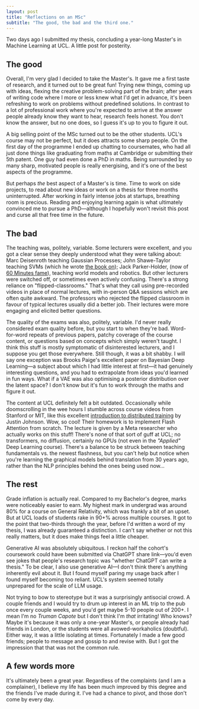 ```yaml
---
layout: post
title: "Reflections on an MSc"
subtitle: "The good, the bad and the third one."
---
```



Two days ago I submitted my thesis, concluding a year-long Master's in Machine Learning at UCL. A little post for posterity.

## The good
Overall, I'm very glad I decided to take the Master's. It gave me a first taste of research, and it turned out to be great fun! Trying new things, coming up with ideas, flexing the creative problem-solving part of the brain; after years of writing code where I more or less knew what I'd get in advance, it's been refreshing to work on problems without predefined solutions. In contrast to a lot of professional work where you're expected to arrive at the answer people already know they want to hear, research feels honest. You don't know the answer, but no one does, so I guess it's up to you to figure it out.

A big selling point of the MSc turned out to be the other students. UCL's course may not be perfect, but it does attracts some sharp people. On the first day of the programme I ended up chatting to coursemates, who had all just done things like graduating from maths at Cambridge or submitting their 5th patent. One guy had even done a PhD in maths. Being surrounded by so many sharp, motivated people is really energising, and it's one of the best aspects of the programme.

But perhaps *the* best aspect of a Master's is time. Time to work on side projects, to read about new ideas or work on a thesis for three months uninterrupted. After working in fairly intense jobs at startups, breathing room is precious. Reading and enjoying learning again is what ultimately convinced me to pursue a PhD—although I hopefully won't revisit this post and curse all that free time in the future.

## The bad
The teaching was, politely, variable. Some lecturers were excellent, and you got a clear sense they deeply understood what they were talking about: Marc Deisenroth teaching Gaussian Processes; John Shawe-Taylor teaching SVMs (which he wrote [the book on](https://www.cambridge.org/core/books/an-introduction-to-support-vector-machines-and-other-kernelbased-learning-methods/A6A6F4084056A4B23F88648DDBFDD6FC)); Jack Parker-Holder, (now of [60 Minutes fame](https://youtu.be/qUbx5RC8ro4?si=l0JsF8nYFoGy96N9)), teaching world models and robotics. But other lecturers were switched off, or sometimes even actively confusing. There's a strong reliance on "flipped-classrooms." That's what they call using pre-recorded videos in place of normal lectures, with in-person Q&A sessions which are often quite awkward. The professors who rejected the flipped classroom in favour of typical lectures usually did a better job. Their lectures were more engaging and elicited better questions.

The quality of the exams was also, politely, variable. I'd never really considered exam quality before, but you start to when they're bad. Word-for-word repeats of previous papers, patchy coverage of the course content, or questions based on concepts which simply weren't taught. I think this stuff is mostly symptomatic of disinterested lecturers, and I suppose you get those everywhere. Still though, it was a bit shabby. I will say one exception was Brooks Paige's excellent paper on Bayesian Deep Learning—a subject about which I had little interest at first—it had genuinely interesting questions, and you had to extrapolate from ideas you'd learned in fun ways. What if a VAE was also optimising a posterior distribution over the latent space? I don't know but it's fun to work through the maths and figure it out.

The content at UCL definitely felt a bit outdated. Occasionally while doomscrolling in the wee hours I stumble across course videos from Stanford or MIT, like this excellent [introduction to distributed training](https://www.youtube.com/watch?v=9MvD-XsowsE&ab_channel=StanfordOnline) by Justin Johnson. Wow, so cool! Their homework is to implement Flash Attention from scratch. The lecture is given by a Meta researcher who actually works on this stuff! There's none of that sort of guff at UCL; no transformers, no diffusion, certainly no GPUs (not even in the *"Applied"* Deep Learning course). There's a balance to be struck between teaching fundamentals vs. the newest flashness, but you can't help but notice when you're learning the graphical models behind translation from 30 years ago, rather than the NLP principles behind the ones being used now...

## The rest
Grade inflation is actually real. Compared to my Bachelor's degree, marks were noticeably easier to earn. My highest mark in undergrad was around 80% for a course on General Relativity, which was frankly a bit of an upset. But at UCL loads of students rake in 90+% across multiple courses. It got to the point that two-thirds through the year, before I'd written a word of my thesis, I was already guaranteed a distinction. I can't say whether or not this really matters, but it does make things feel a little cheaper.

Generative AI was absolutely ubiquitous. I reckon half the cohort's coursework could have been submitted via ChatGPT share link—you'd even see jokes that people's research topic was "whether ChatGPT can write a thesis." To be clear, I also use generative AI—I don't think there's anything inherently evil about it. But I found myself paring my usage back after I found myself becoming too reliant. UCL's system seemed totally unprepared for the scale of LLM usage.

Not trying to bow to stereotype but it was a surprisingly antisocial crowd. A couple friends and I would try to drum up interest in an ML trip to the pub once every couple weeks, and you'd get maybe 5-10 people out of 200+. I mean I'm no *Truman Capote* but I don't think I'm *that* irritating! Who knows? Maybe it's because it was only a one-year Master's, or people already had friends in London, or the students were all avowed-workaholics (doubtful). Either way, it was a little isolating at times. Fortunately I made a few good friends; people to message and gossip to and revise with. But I got the impression that that was not the common rule.

## A few words more
It's ultimately been a great year. Regardless of the complaints (and I am a complainer), I believe my life has been much improved by this degree and the friends I've made during it. I've had a chance to pivot, and those don't come by every day. 
